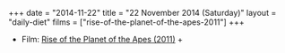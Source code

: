 +++
date = "2014-11-22"
title = "22 November 2014 (Saturday)"
layout = "daily-diet"
films = ["rise-of-the-planet-of-the-apes-2011"]
+++

<ul>
<li class="entry Film">Film: <a href="/films/rise-of-the-planet-of-the-apes-2011">Rise of the Planet of the Apes (2011)</a> +</li>
</ul>